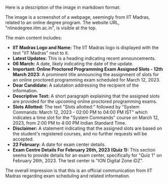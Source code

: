 Here is a description of the image in markdown format:

The image is a screenshot of a webpage, seemingly from IIT Madras, related to an online degree program. The website URL, "nlinedegree.iitm.ac.in", is visible at the top. 

The main content includes:

*   **IIT Madras Logo and Name:** The IIT Madras logo is displayed with the text "IIT Madras" next to it.
*   **Latest Updates:** This is a heading indicating recent announcements.
*   **06 March:** A date, likely indicating the date of the update.
*   **Important: Online Proctored Programming Exam Assigned Slots - 12th March 2023:** A prominent title announcing the assignment of slots for an online proctored programming exam scheduled for March 12, 2023.
*   **Dear Candidate:** A salutation addressing the recipient of the information.
*   **Descriptive Text:** A short paragraph explaining that the assigned slots are provided for the upcoming online proctored programming exams.
*   **Slots Allotted:** The text "Slots allotted:" followed by "System Commands: March 12, 2023 - 02:00 PM to 04:00 PM IST" which indicates a time slot for the "System Commands" course on March 12, 2023, from 2:00 PM to 4:00 PM Indian Standard Time.
*   **Disclaimer:** A statement indicating that the assigned slots are based on the student's registered courses, and no further requests will be accepted.
*   **22 February:** A date for exam center details.
*   **Exam Centre Details For February 26th, 2023 (Quiz 1):** This section seems to provide details for an exam center, specifically for "Quiz 1" on February 26th, 2023. The test center is "ION Digital Zone iDZ".

The overall impression is that this is an official communication from IIT Madras regarding exam scheduling and related information.